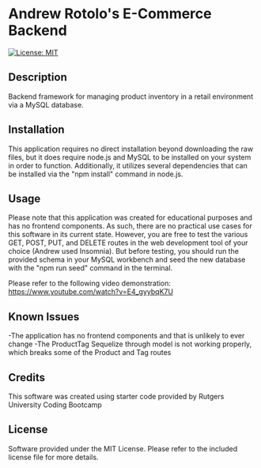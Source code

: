 # Andrew Rotolo's E-Commerce Backend

[![License: MIT](https://img.shields.io/badge/License-MIT-yellow.svg)](https://opensource.org/licenses/MIT)

## Description
Backend framework for managing product inventory in a retail environment via a MySQL database.

## Installation
This application requires no direct installation beyond downloading the raw files, but it does require node.js and MySQL to be installed on your system in order to function. Additionally, it utilizes several dependencies that can be installed via the "npm install" command in node.js.

## Usage
Please note that this application was created for educational purposes and has no frontend components. As such, there are no practical use cases for this software in its current state. However, you are free to test the various GET, POST, PUT, and DELETE routes in the web development tool of your choice (Andrew used Insomnia). But before testing, you should run the provided schema in your MySQL workbench and seed the new database with the "npm run seed" command in the terminal.

Please refer to the following video demonstration:
https://www.youtube.com/watch?v=E4_gyybqK7U

## Known Issues
-The application has no frontend components and that is unlikely to ever change
-The ProductTag Sequelize through model is not working properly, which breaks some of the Product and Tag routes

## Credits
This software was created using starter code provided by Rutgers University Coding Bootcamp

## License
Software provided under the MIT License. Please refer to the included license file for more details.